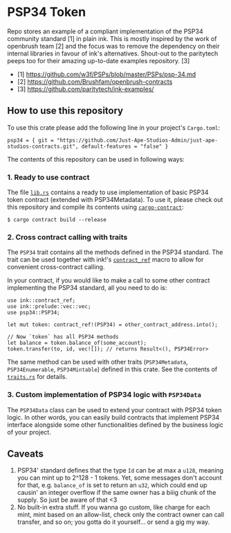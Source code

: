 # PSP34 Token
Repo stores an example of a compliant implementation of the PSP34
community standard [1] in plain ink. This is mostly inspired by the work
of openbrush team [2] and the focus was to remove the dependency on
their internal libraries in favour of ink's alternatives. Shout-out to
the paritytech peeps too for their amazing up-to-date examples
repository. [3]

- [1] https://github.com/w3f/PSPs/blob/master/PSPs/psp-34.md
- [2] https://github.com/Brushfam/openbrush-contracts
- [3] https://github.com/paritytech/ink-examples/

## How to use this repository

To use this crate please add the following line in your project's `Cargo.toml`:
```
psp34 = { git = "https://github.com/Just-Ape-Studios-Admin/just-ape-studios-contracts.git", default-features = "false" }
```

The contents of this repository can be used in following ways:

### 1. Ready to use contract

The file [`lib.rs`][lib] contains a ready to use implementation of basic PSP34 token contract (extended with PSP34Metadata). To use it, please check out this repository and compile its contents using [`cargo-contract`][cargo-contract]:
```
$ cargo contract build --release
```
### 2. Cross contract calling with traits

The `PSP34` trait contains all the methods defined in the PSP34 standard. The trait can be used together with ink!'s [`contract_ref`][contract_ref] macro to allow for convenient cross-contract calling.

In your contract, if you would like to make a call to some other contract implementing the PSP34 standard, all you need to do is:
```
use ink::contract_ref;
use ink::prelude::vec::vec;
use psp34::PSP34;

let mut token: contract_ref!(PSP34) = other_contract_address.into();

// Now `token` has all PSP34 methods
let balance = token.balance_of(some_account);
token.transfer(to, id, vec![]); // returns Result<(), PSP34Error>
```

The same method can be used with other traits (`PSP34Metadata`, `PSP34Enumerable`, `PSP34Mintable`) defined in this crate. See the contents of [`traits.rs`][traits] for details.

### 3. Custom implementation of PSP34 logic with `PSP34Data`

The `PSP34Data` class can be used to extend your contract with PSP34 token logic. In other words, you can easily build contracts that implement PSP34 interface alongside some other functionalities defined by the business logic of your project.


[lib]: ./lib.rs
[traits]: ./traits.rs
[ink]: https://use.ink
[substrate]: https://substrate.io
[cargo-contract]: https://github.com/paritytech/cargo-contract
[erc20]: https://ethereum.org/en/developers/docs/standards/tokens/erc-20/
[PSP34]: https://github.com/w3f/PSPs/blob/master/PSPs/psp-22.md
[contract_ref]: https://paritytech.github.io/ink/ink/macro.contract_ref.html

## Caveats

1. PSP34' standard defines that the type `Id` can be at max a `u128`,
   meaning you can mint up to 2^128 - 1 tokens. Yet, some messages
   don't account for that, e.g. `balance_of` is set to return an
   `u32`, which could end up causin' an integer overflow if the same
   owner has a biiig chunk of the supply. So just be aware of that <3
2. No built-in extra stuff. If you wanna go custom, like charge for
   each mint, mint based on an allow-list, check only the contract
   owner can call transfer, and so on; you gotta do it yourself... or
   send a gig my way.